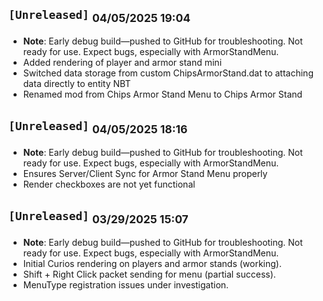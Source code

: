 ## `[Unreleased]` <sub>04/05/2025 19:04</sub>

- **Note**: Early debug build—pushed to GitHub for troubleshooting. Not ready for use. Expect bugs, especially with ArmorStandMenu.
- Added rendering of player and armor stand mini
- Switched data storage from custom ChipsArmorStand.dat to attaching data directly to entity NBT
- Renamed mod from Chips Armor Stand Menu to Chips Armor Stand

## `[Unreleased]` <sub>04/05/2025 18:16</sub>

- **Note**: Early debug build—pushed to GitHub for troubleshooting. Not ready for use. Expect bugs, especially with ArmorStandMenu.
- Ensures Server/Client Sync for Armor Stand Menu properly
- Render checkboxes are not yet functional

## `[Unreleased]` <sub>03/29/2025 15:07</sub>

- **Note**: Early debug build—pushed to GitHub for troubleshooting. Not ready for use. Expect bugs, especially with ArmorStandMenu.
- Initial Curios rendering on players and armor stands (working).
- Shift + Right Click packet sending for menu (partial success).
- MenuType registration issues under investigation.
